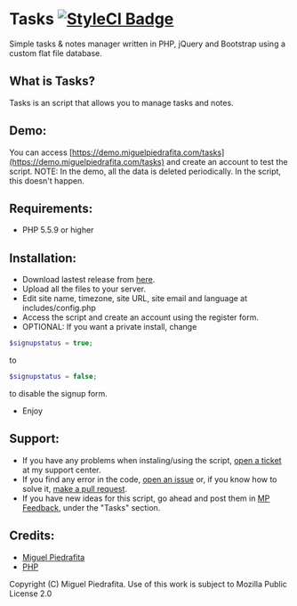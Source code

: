 # Tasks [![StyleCI Badge](https://styleci.io/repos/74145671/shield?style=flat-square&branch=master)](https://styleci.io/repos/74145671/)
Simple tasks & notes manager written in PHP, jQuery and Bootstrap using a custom flat file database.

## What is Tasks?

Tasks is an script that allows you to manage tasks and notes.

## Demo:

You can access [https://demo.miguelpiedrafita.com/tasks](https://demo.miguelpiedrafita.com/tasks) and create an account to test the script. NOTE: In the demo, all the data is deleted periodically. In the script, this doesn't happen.

## Requirements:

- PHP 5.5.9 or higher

## Installation:

- Download lastest release from [here](https://github.com/m1guelpf/Tasks/archive/master.zip).
- Upload all the files to your server.
- Edit site name, timezone, site URL, site email and language at includes/config.php
- Access the script and create an account using the register form.
- OPTIONAL: If you want a private install, change 
```php
$signupstatus = true;
```
to 
```php
$signupstatus = false;
```
to disable the signup form.
- Enjoy

## Support:

- If you have any problems when instaling/using the script, [open a ticket](https://support.miguelpiedrafita.com) at my support center.
- If you find any error in the code, [open an issue](https://github.com/m1guelpiedrafita/Tasks/issues/new) or, if you know how to solve it, [make a pull request](https://github.com/m1guelpiedrafita/Tasks/compare).
- If you have new ideas for this script, go ahead and post them in [MP Feedback](http://feedback.miguelpiedrafita.com), under the "Tasks" section.

## Credits:

- [Miguel Piedrafita](https://projects.miguelpiedrafita.com)
- [PHP](https://php.net)

Copyright (C) Miguel Piedrafita. Use of this work is subject to Mozilla Public License 2.0
